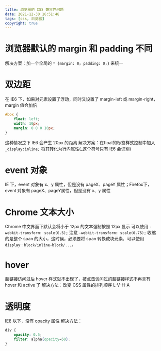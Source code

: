 ```yaml
---
title: 浏览器的 CSS 兼容性问题
date: 2021-12-30 16:51:48
tags: [css, 浏览器]
copyright: true
---
```

# 浏览器默认的 margin 和 padding 不同
解决方案：加一个全局的 `* {margin: 0; padding: 0;}` 来统一

# 双边距
在 IE6 下，如果对元素设置了浮动，同时又设置了 margin-left 或 margin-right，margin 值会加倍
```css
#box {
    float: left;
    width: 10px;
    margin: 0 0 0 10px;
}
```
这种情况之下 IE6 会产生 20px 的距离
解决方案：在float的标签样式控制中加入 `_display:inline;` 将其转化为行内属性(_这个符号只有 IE6 会识别)

# event 对象
IE 下，event 对象有 x、y 属性，但是没有 pageX、pageY 属性；Firefox下，event 对象有 pageX、pageY属性，但是没有 x、y 属性

# Chrome 文本大小
Chrome 中文界面下默认会将小于 12px 的文本强制按照 12px 显示
可以使用 `-webkit-transform: scale(0.5);` 
注意 `-webkit-transform: scale(0.75);` 收缩的是整个 span 的大小，这时候，必须要将 span 转换成块元素，可以使用 `display：block/inline-block/...`。

# hover
超链接访问过后 hover 样式就不出现了，被点击访问过的超链接样式不再具有 hover 和 active 了
解决方法：改变 CSS 属性的排列顺序 L-V-H-A

# 透明度
IE8 以下，没有 opacity 属性
解决方法：
```css
div {
    opacity: 0.5;
    filter: alpha(opacity=50);
}
```